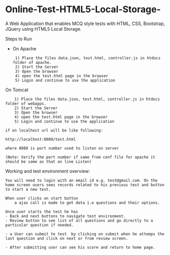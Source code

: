 # Online-Test-HTML5-Local-Storage-
 A Web Application that enables MCQ style tests with HTML, CSS, Bootstrap, JQuery using HTML5 Local Storage.

Steps to Run

 - On Apache

 		
 		1) Place the files data.json, test.html, controller.js in htdocs folder of apache.
 		2) Start the Server
 		3) Open the browser
 		4) open the test.html page in the browser 
 		5) Login and continue to use the application   

On Tomcat

 		
 		1) Place the files data.json, test.html, controller.js in htdocs folder of webapps.
 		2) Start the Server
 		3) Open the browser
 		4) open the test.html page in the browser
 		5) Login and continue to use the application   
	
	if on localhost url will be like following:
	
	http://localhost:8080/test.html

	where 8080 is port number used to listen on server

	(Note: Verify the port number if same from conf file for apache it should be same as that on line Listen)

Working and test environment overview:

    You will need to login with an email id e.g. test@gmail.com. On the home screen users sees records related to his previous test and button to start a new test.

	When user clicks on start button
		a ajax call is made to get data i.e questions and their options.

 	Once user starts the test he has 
 	- Back and next buttons to navigate test environment. 
 	- Review button to see list of all questions and go directly to a particular question if needed.

 	- a User can submit te test  by clicking on submit when he attemps the last question and click on next or from review screen.

 	- After submitting user can see his score and return to home page.
